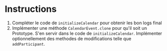 # Instructions

1. Compléter le code de `initializeCalendar` pour obtenir les bon logs final
2. Implémenter une méthode `CalendarEvent.clone` pour qu'il soit un Prototype. S'en servir dans le code de `initializeCalendar`. Implémenter optionnellement des methodes de modifications telle que `addParticipant`.
